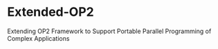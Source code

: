 # Extended-OP2
Extending OP2 Framework to Support Portable Parallel Programming of Complex Applications

